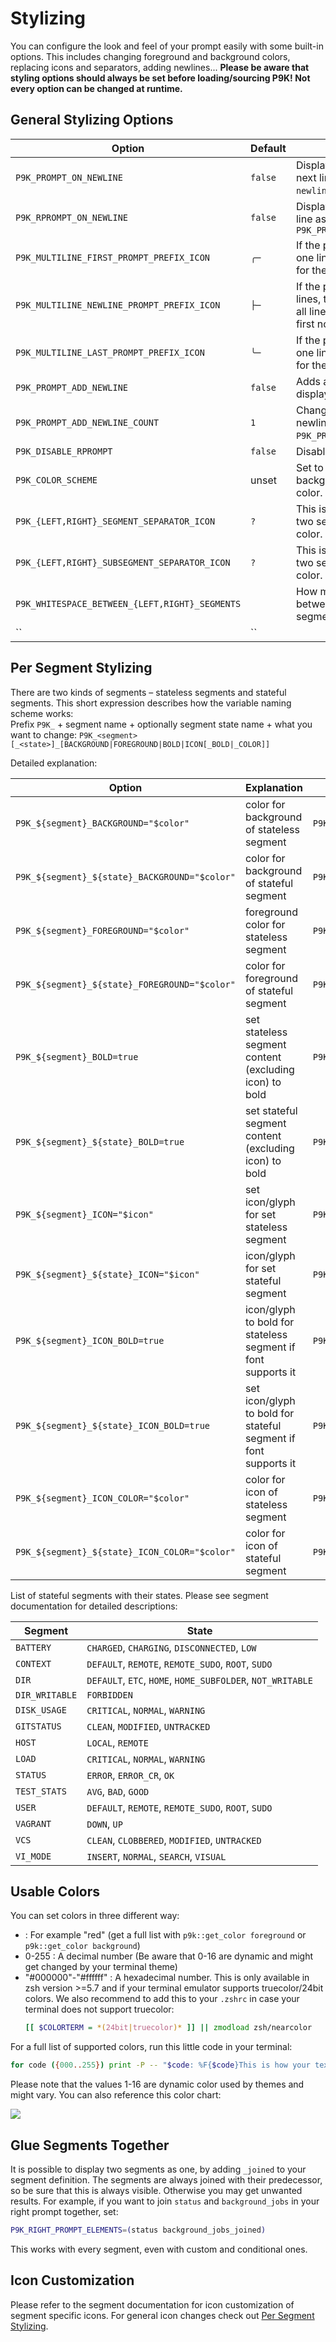 # Stylizing

You can configure the look and feel of your prompt easily with some built-in
options. This includes changing foreground and background colors, replacing
icons and separators, adding newlines...
**Please be aware that styling options should always be set before loading/sourcing P9K!
Not every option can be changed at runtime.**

## General Stylizing Options

|Option|Default|Effect|
|------|-------|------|
|`P9K_PROMPT_ON_NEWLINE`|`false`|Display the prompt on the next line. Also check out the `newline` segment.|
|`P9K_RPROMPT_ON_NEWLINE`|`false`|Display `RPROMPT` on the same line as `PROMPT` if `P9K_PROMPT_ON_NEWLINE=true`|
|`P9K_MULTILINE_FIRST_PROMPT_PREFIX_ICON`|`╭─`|If the prompt is more than one line, this will be the prefix for the first line.|
|`P9K_MULTILINE_NEWLINE_PROMPT_PREFIX_ICON`|`├─`|If the prompt is at least tree lines, this will be the prefix for all lines that are neither the first nor the last.|
|`P9K_MULTILINE_LAST_PROMPT_PREFIX_ICON`|`╰─`|If the prompt is more than one line, this will be the prefix for the last line.|
|`P9K_PROMPT_ADD_NEWLINE`|`false`|Adds a newline before displaying the prompt|
|`P9K_PROMPT_ADD_NEWLINE_COUNT`|`1`|Change the amound of newlines added if `P9K_PROMPT_ADD_NEWLINE=true`.|
|`P9K_DISABLE_RPROMPT`|`false`|Disables `RPROMPT`.|
|`P9K_COLOR_SCHEME`|unset|Set to `light` to invert default background and foreground color.|
|`P9K_{LEFT,RIGHT}_SEGMENT_SEPARATOR_ICON`|`?`|This is the separator between two segments of different color.|
|`P9K_{LEFT,RIGHT}_SUBSEGMENT_SEPARATOR_ICON`|`?`|This is the separator between two segments of the same color.|
|`P9K_WHITESPACE_BETWEEN_{LEFT,RIGHT}_SEGMENTS`|` `|How much space there is between segment text and segment separator.|
|``|``||

## Per Segment Stylizing

There are two kinds of segments – stateless segments and stateful segments.
This short expression describes how the variable naming scheme works:  
Prefix `P9K_` + segment name + optionally segment state name + what you want to change:
`P9K_<segment>[_<state>]_[BACKGROUND|FOREGROUND|BOLD|ICON[_BOLD|_COLOR]]`

Detailed explanation:

|Option|Explanation|Example|
|------|-----------|-------|
|`P9K_${segment}_BACKGROUND="$color"`|color for background of stateless segment|`P9K_TIME_BACKGROUND=001`|
|`P9K_${segment}_${state}_BACKGROUND="$color"`|color for background of stateful segment|`P9K_DIR_ETC_BACKGROUND=001`|
|`P9K_${segment}_FOREGROUND="$color"`|foreground color for stateless segment|`P9K_TIME_FOREGROUND=2`|
|`P9K_${segment}_${state}_FOREGROUND="$color"`|color for foreground of stateful segment|`P9K_DIR_ETC_FOREGROUND=2`|
|`P9K_${segment}_BOLD=true`|set stateless segment content (excluding icon) to bold|`P9K_TIME_BOLD=true`|
|`P9K_${segment}_${state}_BOLD=true`|set stateful segment content (excluding icon) to bold|`P9K_DIR_ETC_BOLD="true"`|
|`P9K_${segment}_ICON="$icon"`|set icon/glyph for set stateless segment|`P9K_TIME_ICON="It's"`|
|`P9K_${segment}_${state}_ICON="$icon"`|icon/glyph for set stateful segment|`P9K_DIR_ETC_ICON=$'\u2699'`|
|`P9K_${segment}_ICON_BOLD=true`|icon/glyph to bold for stateless segment if font supports it|`P9K_TIME_ICON_BOLD=true`|
|`P9K_${segment}_${state}_ICON_BOLD=true`|set icon/glyph to bold for stateful segment if font supports it|`P9K_DIR_ETC_ICON_BOLD="true"`|
|`P9K_${segment}_ICON_COLOR="$color"`|color for icon of stateless segment|`P9K_TIME_ICON=blue`|
|`P9K_${segment}_${state}_ICON_COLOR="$color"`|color for icon of stateful segment|`P9K_DIR_ETC_ICON="#fff8e7"`|

List of stateful segments with their states. Please see segment documentation for detailed
descriptions:

| Segment        | State                                                      |
|----------------|------------------------------------------------------------|
| `BATTERY`      | `CHARGED`, `CHARGING`, `DISCONNECTED`, `LOW`               |
| `CONTEXT`      | `DEFAULT`, `REMOTE`, `REMOTE_SUDO`, `ROOT`, `SUDO`         |
| `DIR`          | `DEFAULT`, `ETC`, `HOME`, `HOME_SUBFOLDER`, `NOT_WRITABLE` |
| `DIR_WRITABLE` | `FORBIDDEN`                                                |
| `DISK_USAGE`   | `CRITICAL`, `NORMAL`, `WARNING`                            |
| `GITSTATUS`    | `CLEAN`, `MODIFIED`, `UNTRACKED`                           |
| `HOST`         | `LOCAL`, `REMOTE`                                          |
| `LOAD`         | `CRITICAL`, `NORMAL`, `WARNING`                            |
| `STATUS`       | `ERROR`, `ERROR_CR`, `OK`                                  |
| `TEST_STATS`   | `AVG`, `BAD`, `GOOD`                                       |
| `USER`         | `DEFAULT`, `REMOTE`, `REMOTE_SUDO`, `ROOT`, `SUDO`         |
| `VAGRANT`      | `DOWN`, `UP`                                               |
| `VCS`          | `CLEAN`, `CLOBBERED`, `MODIFIED`, `UNTRACKED`              |
| `VI_MODE`      | `INSERT`, `NORMAL`, `SEARCH`, `VISUAL`                     |

## Usable Colors

You can set colors in three different way:
- <colorstring> : For example "red" (get a full list with `p9k::get_color foreground` or `p9k::get_color background`)
- 0-255 : A decimal number (Be aware that 0-16 are dynamic and might get changed by your terminal theme)
- "#000000"-"#ffffff" : A hexadecimal number. This is only available in zsh version >=5.7
  and if your terminal emulator supports truecolor/24bit colors. We also recommend
  to add this to your `.zshrc` in case your terminal does not support truecolor:
  ```zsh
  [[ $COLORTERM = *(24bit|truecolor)* ]] || zmodload zsh/nearcolor
  ```

For a full list of supported colors, run this little code in your terminal:

```zsh
for code ({000..255}) print -P -- "$code: %F{$code}This is how your text would look like%f"
```
Please note that the values 1-16 are dynamic color used by themes and might
vary. You can also reference this color chart:

![](https://user-images.githubusercontent.com/704406/43988708-64c0fa52-9d4c-11e8-8cf9-c4d4b97a5200.png)

## Glue Segments Together

It is possible to display two segments as one, by adding `_joined` to your segment definition. The segments are always joined with their predecessor, so be sure that this is always visible. Otherwise you may get unwanted results. For example, if you want to join `status` and `background_jobs` in your right prompt together, set:
```zsh
P9K_RIGHT_PROMPT_ELEMENTS=(status background_jobs_joined)
```
This works with every segment, even with custom and conditional ones.

## Icon Customization

Please refer to the segment documentation for icon customization of segment specific icons.
For general icon changes check out [Per Segment Stylizing](#per-segment-stylizing).
